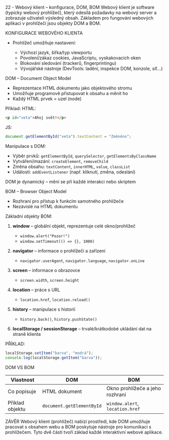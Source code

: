 22 - Webový klient – konfigurace, DOM, BOM
Webový klient je software (typicky webový prohlížeč), který odesílá požadavky na webový server a zobrazuje uživateli výsledný obsah. Základem pro fungování webových aplikací v prohlížeči jsou objekty DOM a BOM.

KONFIGURACE WEBOVÉHO KLIENTA

* Prohlížeč umožňuje nastavení:

  * Výchozí jazyk, šířka/typ viewportu
  * Povolení/zákaz cookies, JavaScriptu, vyskakovacích oken
  * Blokování sledování (trackerů, fingerprintingu)
  * Vývojářské nástroje (DevTools: ladění, inspekce DOM, konzole, síť...)

DOM – Document Object Model

* Reprezentace HTML dokumentu jako objektového stromu
* Umožňuje programově přistupovat k obsahu a měnit ho
* Každý HTML prvek = uzel (node)

Příklad:
HTML:

```html
<p id="veta">Ahoj svět!</p>
```

JS:

```javascript
document.getElementById("veta").textContent = "Změněno";
```

Manipulace s DOM:

* Výběr prvků: `getElementById`, `querySelector`, `getElementsByClassName`
* Vytváření/mazání: `createElement`, `removeChild`
* Změna obsahu: `textContent`, `innerHTML`, `value`, `classList`
* Události: `addEventListener` (např. kliknutí, změna, odeslání)

DOM je dynamický – mění se při každé interakci nebo skriptem

BOM – Browser Object Model

* Rozhraní pro přístup k funkcím samotného prohlížeče
* Nezávislé na HTML dokumentu

Základní objekty BOM:

1. **window** – globální objekt, reprezentuje celé okno/prohlížeč

   * `window.alert("Pozor!")`
   * `window.setTimeout(() => {}, 1000)`

2. **navigator** – informace o prohlížeči a zařízení

   * `navigator.userAgent`, `navigator.language`, `navigator.onLine`

3. **screen** – informace o obrazovce

   * `screen.width`, `screen.height`

4. **location** – práce s URL

   * `location.href`, `location.reload()`

5. **history** – manipulace s historií

   * `history.back()`, `history.pushState()`

6. **localStorage / sessionStorage** – trvalé/krátkodobé ukládání dat na straně klienta

PŘÍKLAD:

```javascript
localStorage.setItem("barva", "modrá");
console.log(localStorage.getItem("barva"));
```

DOM VS BOM

| Vlastnost       | DOM                       | BOM                             |
| --------------- | ------------------------- | ------------------------------- |
| Co popisuje     | HTML dokument             | Okno prohlížeče a jeho rozhraní |
| Příklad objektu | `document.getElementById` | `window.alert`, `location.href` |

ZÁVĚR
Webový klient (prohlížeč) nabízí prostředí, kde DOM umožňuje pracovat s obsahem webu a BOM poskytuje nástroje pro komunikaci s prohlížečem. Tyto dvě části tvoří základ každé interaktivní webové aplikace.
